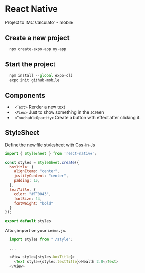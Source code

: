 # React Native

Project to IMC Calculator - mobile


## Create a new project

```js
  npx create-expo-app my-app
```


## Start the project

```js
  npm install --global expo-cli
  expo init github-mobile
```



## Components

- ` <Text>` Render a new text
- ` <View>` Just to show something in the screen
- ` <TouchableOpacity>` Create a button with effect after clicking it.


## StyleSheet

Define the new file stylesheet with Css-in-Js
```js
import { StyleSheet } from 'react-native';

const styles = StyleSheet.create({
  boxTitle: {
    alignItems: "center",
    justifyContent: "center",
    padding: 10,
  },
  textTitle: {
    color: "#FF0043",
    fontSize: 24,
    fontWeight: "bold",
  }
});

export default styles
```

After, import on your `index.js`.
```js
  import styles from "./style";

  ...

  <View style={styles.boxTitle}>
    <Text style={styles.textTitle}>Health 2.0</Text>
  </View>
```
